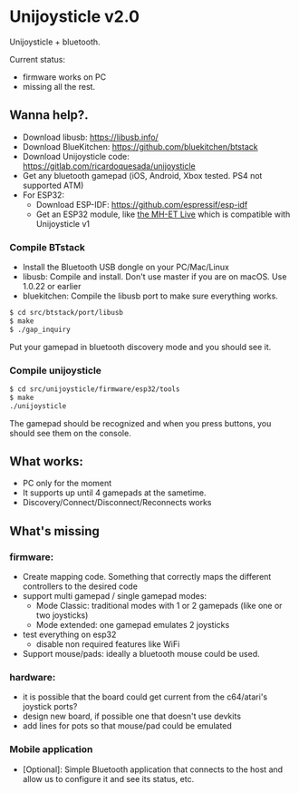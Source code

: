 # Unijoysticle v2.0


Unijoysticle + bluetooth.

Current status:

- firmware works on PC
- missing all the rest.


## Wanna help?.

- Download libusb: https://libusb.info/
- Download BlueKitchen: https://github.com/bluekitchen/btstack
- Download Unijoysticle code: https://gitlab.com/ricardoquesada/unijoysticle
- Get any bluetooth gamepad (iOS, Android, Xbox tested. PS4 not supported ATM)
- For ESP32:
  - Download ESP-IDF: https://github.com/espressif/esp-idf
  - Get an ESP32 module, like [the MH-ET Live][1] which is compatible with Unijoysticle v1


### Compile BTstack

- Install the Bluetooth USB dongle on your PC/Mac/Linux
- libusb: Compile and install. Don't use master if you are on macOS. Use 1.0.22 or earlier
- bluekitchen: Compile the libusb port to make sure everything works.

```sh
$ cd src/btstack/port/libusb
$ make
$ ./gap_inquiry
```

Put your gamepad in bluetooth discovery mode and you should see it.


### Compile unijoysticle

```sh
$ cd src/unijoysticle/firmware/esp32/tools
$ make
./unijoysticle
```

The gamepad should be recognized and when you press buttons, you should see them on the console.

## What works:

- PC only for the moment
- It supports up until 4 gamepads at the sametime.
- Discovery/Connect/Disconnect/Reconnects works


## What's missing


### firmware:
- Create mapping code. Something that correctly maps the different controllers to the desired code
- support multi gamepad / single gamepad modes:
   - Mode Classic: traditional modes with 1 or 2 gamepads (like one or two joysticks)
   - Mode extended: one gamepad emulates 2 joysticks
- test everything on esp32
  - disable non required features like WiFi
- Support mouse/pads: ideally a bluetooth mouse could be used.

### hardware:

- it is possible that the board could get current from the c64/atari's joystick ports?
- design new board, if possible one that doesn't use devkits
- add lines for pots so that mouse/pad could be emulated

### Mobile application

- [Optional]: Simple Bluetooth application that connects to the host and allow us to configure it
  and see its status, etc.


[1]: https://www.aliexpress.com/item/MH-ET-LIVE-ESP32-MINI-KIT-WiFi-Bluetooth-Internet-of-Things-development-board-based-ESP8266-Fully/32819107932.html
